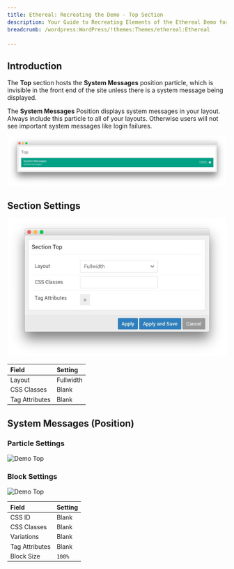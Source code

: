 ```yaml
---
title: Ethereal: Recreating the Demo - Top Section
description: Your Guide to Recreating Elements of the Ethereal Demo for WordPress
breadcrumb: /wordpress:WordPress/!themes:Themes/ethereal:Ethereal

---
```


## Introduction

The **Top** section hosts the **System Messages** position particle, which is invisible in the front end of the site unless there is a system message being displayed.

The **System Messages** Position displays system messages in your layout. Always include this particle to all of your layouts. Otherwise users will not see important system messages like login failures.

![](assets/home_top.jpeg)

## Section Settings

![](assets/demo_top_settings.jpeg)

| Field          | Setting   |
| :-----         | :-----    |
| Layout         | Fullwidth |
| CSS Classes    | Blank     |
| Tag Attributes | Blank     |

## System Messages (Position)

### Particle Settings

![Demo Top](demo_top_1.jpeg)

### Block Settings

![Demo Top](demo_top_2.jpeg)

| Field          | Setting |
| :-----         | :-----  |
| CSS ID         | Blank   |
| CSS Classes    | Blank   |
| Variations     | Blank   |
| Tag Attributes | Blank   |
| Block Size     | `100%`  |
